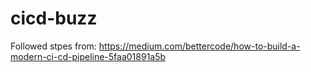 # cicd-buzz

Followed stpes from: https://medium.com/bettercode/how-to-build-a-modern-ci-cd-pipeline-5faa01891a5b
